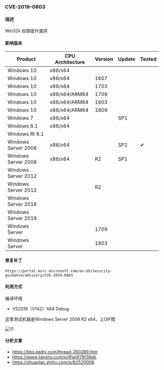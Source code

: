 ### CVE-2019-0803

#### 描述

Win32k 权限提升漏洞

#### 影响版本

| Product             | CPU Architecture | Version | Update | Tested             |
| ------------------- | ---------------- | ------- | ------ | ------------------ |
| Windows 10          | x86/x64          |         |        |                    |
| Windows 10          | x86/x64          | 1607    |        |                    |
| Windows 10          | x86/x64          | 1703    |        |                    |
| Windows 10          | x86/x64/ARM64    | 1709    |        |                    |
| Windows 10          | x86/x64/ARM64    | 1803    |        |                    |
| Windows 10          | x86/x64/ARM64    | 1809    |        |                    |
| Windows 7           | x86/x64          |         | SP1    |                    |
| Windows 8.1         | x86/x64          |         |        |                    |
| Windows Rt 8.1      |                  |         |        |                    |
| Windows Server 2008 | x86/x64          |         | SP2    | &#10004; |
| Windows Server 2008 | x86/x64          | R2      | SP1    |                    |
| Windows Server 2012 |                  |         |        |                    |
| Windows Server 2012 |                  | R2      |        |                    |
| Windows Server 2016 |                  |         |        |                    |
| Windows Server 2019 |                  |         |        |                    |
| Windows Server      |                  | 1709    |        |                    |
| Windows Server      |                  | 1803    |        |                    |

#### 修复补丁

```
https://portal.msrc.microsoft.com/en-US/security-guidance/advisory/CVE-2019-0803
```

#### 利用方式

编译环境

- VS2019（V142）X64 Debug

这里测试机器是Windows Server 2008 R2 x64，上GIF图

![11](https://raw.github.com/Ascotbe/Image/master/Kernelhub/CVE-2019-0803_win2008_r2_x64.gif)

#### 分析文章
- https://bbs.pediy.com/thread-260289.htm
- https://www.jianshu.com/p/91e0f79f36eb
- https://zhuanlan.zhihu.com/p/62520006